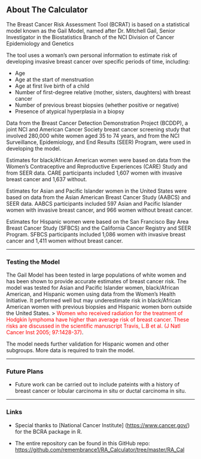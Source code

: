 About The Calculator
--------------------

The Breast Cancer Risk Assessment Tool (BCRAT) is based on a statistical
model known as the Gail Model, named after Dr. Mitchell Gail, Senior
Investigator in the Biostatistics Branch of the NCI Division of Cancer
Epidemiology and Genetics

The tool uses a woman’s own personal information to estimate risk of
developing invasive breast cancer over specific periods of time,
including:

-   Age
-   Age at the start of menstruation
-   Age at first live birth of a child
-   Number of first-degree relative (mother, sisters, daughters) with
    breast cancer
-   Number of previous breast biopsies (whether positive or negative)
-   Presence of atypical hyperplasia in a biopsy

Data from the Breast Cancer Detection Demonstration Project (BCDDP), a
joint NCI and American Cancer Society breast cancer screening study that
involved 280,000 white women aged 35 to 74 years, and from the NCI
Surveillance, Epidemiology, and End Results (SEER) Program, were used in
developing the model.

Estimates for black/African American women were based on data from the
Women’s Contraceptive and Reproductive Experiences (CARE) Study and from
SEER data. CARE participants included 1,607 women with invasive breast
cancer and 1,637 without.

Estimates for Asian and Pacific Islander women in the United States were
based on data from the Asian American Breast Cancer Study (AABCS) and
SEER data. AABCS participants included 597 Asian and Pacific Islander
women with invasive breast cancer, and 966 women without breast cancer.

Estimates for Hispanic women were based on the San Francisco Bay Area
Breast Cancer Study (SFBCS) and the California Cancer Registry and SEER
Program. SFBCS participants included 1,086 women with invasive breast
cancer and 1,411 women without breast cancer.

------------------------------------------------------------------------

### Testing the Model

The Gail Model has been tested in large populations of white women and
has been shown to provide accurate estimates of breast cancer risk. The
model was tested for Asian and Pacific Islander women, black/African
American, and Hispanic women using data from the Women’s Health
Initiative. It performed well but may underestimate risk in
black/African American women with previous biopsies and Hispanic women
born outside the United States. &gt; <span style="color:red">Women who
received radiation for the treatment of Hodgkin lymphoma have higher
than average risk of breast cancer. These risks are discussed in the
scientific manuscript Travis, L.B et al. (J Natl Cancer Inst 2005;
97:1428-37)</span>.

The model needs further validation for Hispanic women and other
subgroups. More data is required to train the model.

------------------------------------------------------------------------

### Future Plans

-   Future work can be carried out to include pateints with a history of
    breast cancer or lobular carcinoma in situ or ductal carcinoma in
    situ.

------------------------------------------------------------------------

### Links

-   Special thanks to \[National Cancer Institute\]
    (<https://www.cancer.gov/>) for the BCRA package in R.

-   The entire repository can be found in this GitHub repo:
    <https://github.com/remembrance1/RA_Calculator/tree/master/RA_Cal>
